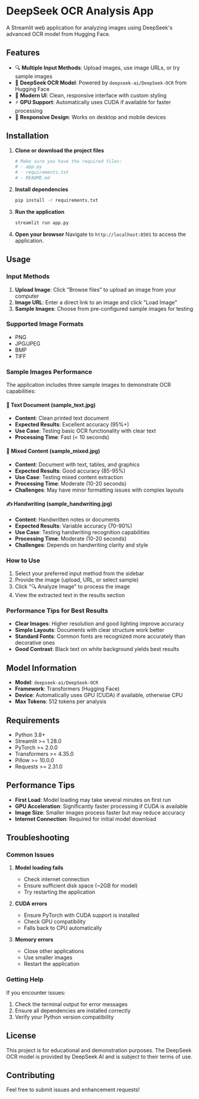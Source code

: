 # DeepSeek OCR Analysis App

A Streamlit web application for analyzing images using DeepSeek's advanced OCR model from Hugging Face.

## Features

- 🔍 **Multiple Input Methods**: Upload images, use image URLs, or try sample images
- 🤖 **DeepSeek OCR Model**: Powered by `deepseek-ai/DeepSeek-OCR` from Hugging Face
- 🎨 **Modern UI**: Clean, responsive interface with custom styling
- ⚡ **GPU Support**: Automatically uses CUDA if available for faster processing
- 📱 **Responsive Design**: Works on desktop and mobile devices

## Installation

1. **Clone or download the project files**
   ```bash
   # Make sure you have the required files:
   # - app.py
   # - requirements.txt
   # - README.md
   ```

2. **Install dependencies**
   ```bash
   pip install -r requirements.txt
   ```

3. **Run the application**
   ```bash
   streamlit run app.py
   ```

4. **Open your browser**
   Navigate to `http://localhost:8501` to access the application.

## Usage

### Input Methods

1. **Upload Image**: Click "Browse files" to upload an image from your computer
2. **Image URL**: Enter a direct link to an image and click "Load Image"
3. **Sample Images**: Choose from pre-configured sample images for testing

### Supported Image Formats

- PNG
- JPG/JPEG
- BMP
- TIFF

### Sample Images Performance

The application includes three sample images to demonstrate OCR capabilities:

#### 📄 Text Document (sample_text.jpg)
- **Content**: Clean printed text document
- **Expected Results**: Excellent accuracy (95%+)
- **Use Case**: Testing basic OCR functionality with clear text
- **Processing Time**: Fast (< 10 seconds)

#### 🔗 Mixed Content (sample_mixed.jpg)
- **Content**: Document with text, tables, and graphics
- **Expected Results**: Good accuracy (85-95%)
- **Use Case**: Testing mixed content extraction
- **Processing Time**: Moderate (10-20 seconds)
- **Challenges**: May have minor formatting issues with complex layouts

#### ✍️ Handwriting (sample_handwriting.jpg)
- **Content**: Handwritten notes or documents
- **Expected Results**: Variable accuracy (70-90%)
- **Use Case**: Testing handwriting recognition capabilities
- **Processing Time**: Moderate (10-20 seconds)
- **Challenges**: Depends on handwriting clarity and style

### How to Use

1. Select your preferred input method from the sidebar
2. Provide the image (upload, URL, or select sample)
3. Click "🔍 Analyze Image" to process the image
4. View the extracted text in the results section

### Performance Tips for Best Results

- **Clear Images**: Higher resolution and good lighting improve accuracy
- **Simple Layouts**: Documents with clear structure work better
- **Standard Fonts**: Common fonts are recognized more accurately than decorative ones
- **Good Contrast**: Black text on white background yields best results

## Model Information

- **Model**: `deepseek-ai/DeepSeek-OCR`
- **Framework**: Transformers (Hugging Face)
- **Device**: Automatically uses GPU (CUDA) if available, otherwise CPU
- **Max Tokens**: 512 tokens per analysis

## Requirements

- Python 3.8+
- Streamlit >= 1.28.0
- PyTorch >= 2.0.0
- Transformers >= 4.35.0
- Pillow >= 10.0.0
- Requests >= 2.31.0

## Performance Tips

- **First Load**: Model loading may take several minutes on first run
- **GPU Acceleration**: Significantly faster processing if CUDA is available
- **Image Size**: Smaller images process faster but may reduce accuracy
- **Internet Connection**: Required for initial model download

## Troubleshooting

### Common Issues

1. **Model loading fails**
   - Check internet connection
   - Ensure sufficient disk space (~2GB for model)
   - Try restarting the application

2. **CUDA errors**
   - Ensure PyTorch with CUDA support is installed
   - Check GPU compatibility
   - Falls back to CPU automatically

3. **Memory errors**
   - Close other applications
   - Use smaller images
   - Restart the application

### Getting Help

If you encounter issues:
1. Check the terminal output for error messages
2. Ensure all dependencies are installed correctly
3. Verify your Python version compatibility

## License

This project is for educational and demonstration purposes. The DeepSeek OCR model is provided by DeepSeek AI and is subject to their terms of use.

## Contributing

Feel free to submit issues and enhancement requests!
